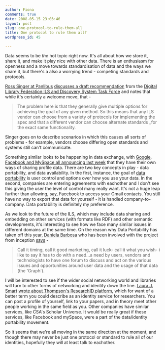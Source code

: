 ```yaml
---
author: Fiona
comments: true
date: 2008-05-15 23:03:46
layout: post
slug: one-protocol-to-rule-them-all
title: One protocol to rule them all?
wordpress_id: 45

---
```


Data seems to be _the_ hot topic right now. It's all about how we store it, share it, and make it play nice with other data. There is an enthusiasm for openness and a move towards standardisation of data and the ways we share it, but there's a also a worrying trend - competing standards and protocols.

[Ross Singer at Panlibus](http://blogs.talis.com/panlibus/) [discusses a draft recommendation](http://blogs.talis.com/panlibus/archives/2008/05/the-iron-fist-of-interoperability.php) from the [Digital Library Federation ILS and Discovery System Task Force](http://project.library.upenn.edu/confluence/display/ilsapi/Draft+Recommendation) and notes that while it's certainly a welcome move, that -


> The problem here is that they generally give multiple options for achieving the goal of any given method.  So this means that any ILS vendor can choose from a variety of protocols for implementing the spec and that a different vendor can choose alternate standards _for the exact same functionality.


Singer goes on to describe scenarios in which this causes all sorts of problems - for example, vendors choose differing open standards and systems still can't communicate.

Something similar looks to be happening in data exchange, with [Google, Facebook and MySpace all announcing last week](http://www.readwriteweb.com/archives/play_the_news_data_portability.php) that they have their own ways of sharing profile data. There are two key concepts in play - data portability, and data availability. In the first, instance, the goal of [data portability](http://www.dataportability.org/) is user control and options over how you use your data. In the second, companies are entering agreements with eachother and I don't see this giving the user the level of control many really want. It's not a huge leap further than allowing, say, Facebook to access your Gmail contacts. You still have no way to export that data for yourself - it is handled company-to-company. Data portability is definitely my preference.

As we look to the future of the ILS, which may include data sharing and embedding on other services (with formats like RDF) and other semantic developments, it's interesting to see how we face many similar issues in different domains at the same time. On the reason why Data Portability has taken off this year, [Daniela Barbosa](http://danielabarbosa.blogspot.com/) who has been involved with the project from inception [says](http://danielabarbosa.blogspot.com/2008/05/data-availabity-data-connections-data.html)  -


> Call it timing, call it good marketing, call it luck- call it what you wish- i like to say it has to do with a need...a need by users, vendors and technologists to have one forum to discuss and act on the various issues and opportunities around user data and the usage of that data (the 'Graph').


I will be interested to see if the wider social networking world and libraries will turn to other forms of networking and identity down the line. [Laura J. Smart](http://www.infodiva.com/rep4rest/) [wrote about Thompson's ResearchID platform](http://www.infodiva.com/rep4rest/2008/05/musing-on-role-of-librarian-in.html), which for want of a better term you could describe as an identity service for researchers. You can post a profile of yourself, link to your papers, and in theory meet other people working in the same field as you. Other companies have similar services, like CSA's Scholar Universe. It would be really great if these services, like Facebook and mySpace, were a part of the data/identity portability movement.

So it seems that we're all moving in the same direction at the moment, and though there may never be just one protocol or standard to rule all of our identities, hopefully they will at least talk to eachother.
